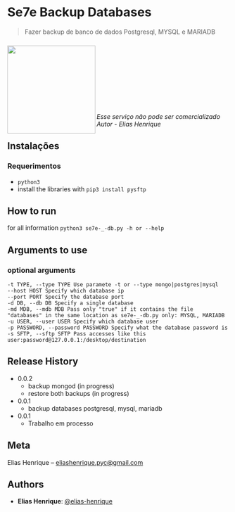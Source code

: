 # Se7e Backup Databases
> Fazer backup de banco de dados Postgresql, MYSQL e MARIADB
###


<img align="left" width="200" height="200" src="https://user-images.githubusercontent.com/55928280/159481331-5ee9d7fc-bc0a-4267-8747-1a9dbbb28108.png">

<br><br><br><br><br><br><br><br><br>
_Esse serviço não pode ser comercializado Autor_ - _Elias Henrique_
<br>

## Instalações
### Requerimentos
  * `python3`
  * install the libraries with `pip3 install pysftp`


## How to run 

for all information `python3 se7e-_-db.py -h or --help`


## Arguments to use
### optional arguments
    -t TYPE, --type TYPE Use paramete -t or --type mongo|postgres|mysql
    --host HOST Specify which database ip
    --port PORT Specify the database port
    -d DB, --db DB Specify a single database
    -md MDB, --mdb MDB Pass only "true" if it contains the file "databases" in the same location as se7e-_-db.py only: MYSQL, MARIADB
    -u USER, --user USER Specify which database user
    -p PASSWORD, --password PASSWORD Specify what the database password is
    -s SFTP, --sftp SFTP Pass accesses like this user:password@127.0.0.1:/desktop/destination


## Release History
* 0.0.2
    * backup mongod (in progress)
    * restore both backups (in progress)
* 0.0.1
   * backup databases postgresql, mysql, mariadb
* 0.0.1
    * Trabalho em processo

## Meta

Elias Henrique – [eliashenrique.pyc@gmail.com](https://mail.google.com/mail/u/0/#inbox?compose=new)


## Authors
 
* **Elias Henrique**: [@elias-henrique](https://github.com/elias-henrique)

